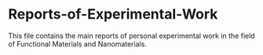 # Reports-of-Experimental-Work
This file contains the main reports of personal experimental work in the field of Functional Materials and Nanomaterials. 

